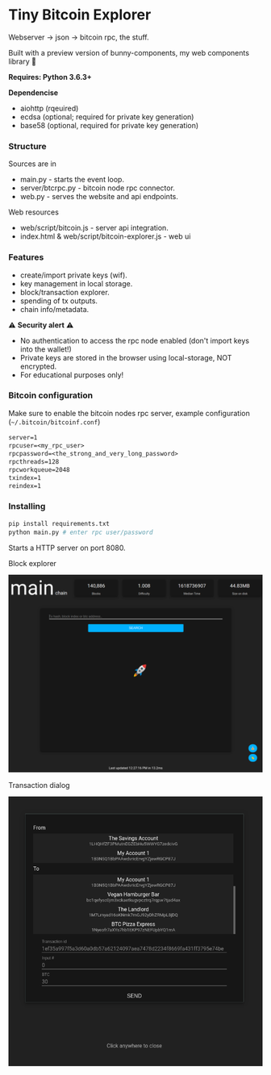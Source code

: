 # Tiny Bitcoin Explorer

Webserver -> json -> bitcoin rpc, the stuff.

Built with a preview version of bunny-components, my web components library 🐰

**Requires: Python 3.6.3+**

**Dependencise**
- aiohttp (rqeuired)
- ecdsa (optional; required for private key generation)
- base58 (optional, required for private key generation)

### Structure

Sources are in 
- main.py - starts the event loop.
- server/btcrpc.py - bitcoin node rpc connector.
- web.py - serves the website and api endpoints.

Web resources
- web/script/bitcoin.js - server api integration. 
- index.html & web/script/bitcoin-explorer.js - web ui 

### Features

- create/import private keys (wif).
- key management in local storage.
- block/transaction explorer.
- spending of tx outputs.
- chain info/metadata.

 :warning: **Security alert**  :warning:

- No authentication to access the rpc node enabled (don't import keys into the wallet!)
- Private keys are stored in the browser using local-storage, NOT encrypted.
- For educational purposes only!

### Bitcoin configuration

Make sure to enable the bitcoin nodes rpc server, example configuration (`~/.bitcoin/bitcoinf.conf`)

```
server=1
rpcuser=<my_rpc_user>
rpcpassword=<the_strong_and_very_long_password>
rpcthreads=128
rpcworkqueue=2048
txindex=1
reindex=1
```

### Installing

```bash
pip install requirements.txt
python main.py # enter rpc user/password
```

Starts a HTTP server on port 8080.

Block explorer

![screenshot](screenshot.png)

Transaction dialog

![sending transaction](screenshots/transaction_dialog.png)
